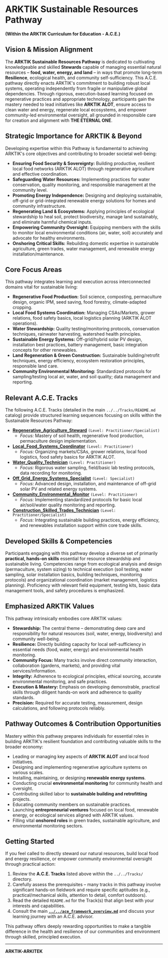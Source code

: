# ARKTIK Sustainable Resources Pathway

**(Within the ARKTIK Curriculum for Education - A.C.E.)**

## Vision & Mission Alignment

The **ARKTIK Sustainable Resources Pathway** is dedicated to cultivating knowledgeable and skilled **Stewards** capable of managing essential natural resources – **food, water, energy, and land** – in ways that promote long-term **Resilience**, ecological health, and community self-sufficiency. This A.C.E. pathway directly enacts ARKTIK's commitment to building robust local systems, operating independently from fragile or manipulative global dependencies. Through rigorous, execution-based learning focused on regenerative practices and appropriate technology, participants gain the mastery needed to lead initiatives like **ARKTIK ALOT**, ensure access to clean water and energy, regenerate local ecosystems, and empower community-led environmental oversight, all grounded in responsible care for creation and alignment with **THE ETERNAL ONE**.

## Strategic Importance for ARKTIK & Beyond

Developing expertise within this Pathway is fundamental to achieving ARKTIK's core objectives and contributing to broader societal well-being:

*   **Ensuring Food Security & Sovereignty:** Building productive, resilient local food networks (ARKTIK ALOT) through regenerative agriculture and effective coordination.
*   **Safeguarding Water Resources:** Implementing practices for water conservation, quality monitoring, and responsible management at the community level.
*   **Promoting Energy Independence:** Designing and deploying sustainable, off-grid or grid-integrated renewable energy solutions for homes and community infrastructure.
*   **Regenerating Land & Ecosystems:** Applying principles of ecological stewardship to heal soil, protect biodiversity, manage land sustainably, and eliminate harmful chemical inputs.
*   **Empowering Community Oversight:** Equipping members with the skills to monitor local environmental conditions (air, water, soil) accurately and advocate for healthy environments.
*   **Onshoring Critical Skills:** Rebuilding domestic expertise in sustainable agriculture, green trades, water management, and renewable energy installation/maintenance.

## Core Focus Areas

This pathway integrates learning and execution across interconnected domains vital for sustainable living:

*   **Regenerative Food Production:** Soil science, composting, permaculture design, organic IPM, seed saving, food forestry, climate-adapted cropping.
*   **Local Food Systems Coordination:** Managing CSAs/Markets, grower relations, food safety basics, local logistics planning (ARKTIK ALOT operations).
*   **Water Stewardship:** Quality testing/monitoring protocols, conservation techniques, rainwater harvesting, watershed health principles.
*   **Sustainable Energy Systems:** Off-grid/hybrid solar PV design, installation best practices, battery management, basic integration concepts for other renewables.
*   **Land Regeneration & Green Construction:** Sustainable building/retrofit techniques, energy efficiency, ecosystem restoration principles, responsible land care.
*   **Community Environmental Monitoring:** Standardized protocols for sampling/testing local air, water, and soil quality; data management and reporting.

## Relevant A.C.E. Tracks

The following A.C.E. Tracks (detailed in the main `../../Tracks/README.md` catalog) provide structured learning sequences focusing on skills within the Sustainable Resources Pathway:

*   **[Regenerative_Agriculture_Steward](../../Tracks/Regenerative_Agriculture_Steward/README.md)** `(Level: Practitioner/Specialist)`
    *   *Focus:* Mastery of soil health, regenerative food production, permaculture design implementation.
*   **[Local_Food_Systems_Coordinator](../../Tracks/Local_Food_Systems_Coordinator/README.md)** `(Level: Practitioner)`
    *   *Focus:* Organizing markets/CSAs, grower relations, local food logistics, food safety basics for ARKTIK ALOT.
*   **[Water_Quality_Technician](../../Tracks/Water_Quality_Technician/README.md)** `(Level: Practitioner)`
    *   *Focus:* Rigorous water sampling, field/basic lab testing protocols, data recording for monitoring.
*   **[Off_Grid_Energy_Systems_Specialist](../../Tracks/Off_Grid_Energy_Systems_Specialist/README.md)** `(Level: Specialist)`
    *   *Focus:* Advanced design, installation, and maintenance of off-grid solar PV and related energy systems.
*   **[Community_Environmental_Monitor](../../Tracks/Community_Environmental_Monitor/README.md)** `(Level: Practitioner)`
    *   *Focus:* Implementing standardized protocols for basic local air/soil/water quality monitoring and reporting.
*   **[Construction_Skilled_Trades_Technician](../../Tracks/Construction_Skilled_Trades_Technician/README.md)** `(Level: Practitioner/Specialist)`
    *   *Focus:* Integrating sustainable building practices, energy efficiency, and renewables installation support within core trade skills.

## Developed Skills & Competencies

Participants engaging with this pathway develop a diverse set of primarily **practical, hands-on skills** essential for resource stewardship and sustainable living. Competencies range from ecological analysis and design (permaculture, system sizing) to technical execution (soil testing, water sampling, solar installation basics, building techniques, monitoring protocols) and organizational coordination (market management, logistics planning). Proficiency with relevant field equipment, testing kits, basic data management tools, and safety procedures is emphasized.

## Emphasized ARKTIK Values

This pathway intrinsically embodies core ARKTIK values:
*   **Stewardship:** The central theme – demonstrating deep care and responsibility for natural resources (soil, water, energy, biodiversity) and community well-being.
*   **Resilience:** Directly building capacity for local self-sufficiency in essential needs (food, water, energy) and environmental health monitoring.
*   **Community Focus:** Many tracks involve direct community interaction, collaboration (gardens, markets), and providing vital services/information.
*   **Integrity:** Adherence to ecological principles, ethical sourcing, accurate environmental monitoring, and safe practices.
*   **Execution & Mastery:** Emphasis on developing demonstrable, practical skills through diligent hands-on work and adherence to quality standards.
*   **Precision:** Required for accurate testing, measurement, design calculations, and following protocols reliably.

## Pathway Outcomes & Contribution Opportunities

Mastery within this pathway prepares individuals for essential roles in building ARKTIK's resilient foundation and contributing valuable skills to the broader economy:
*   Leading or managing key aspects of **ARKTIK ALOT** and local food initiatives.
*   Designing and implementing regenerative agriculture systems on various scales.
*   Installing, maintaining, or designing **renewable energy systems**.
*   Conducting crucial **environmental monitoring** for community health and oversight.
*   Contributing skilled labor to **sustainable building and retrofitting** projects.
*   Educating community members on sustainable practices.
*   Launching **entrepreneurial ventures** focused on local food, renewable energy, or ecological services aligned with ARKTIK values.
*   Filling vital **onshored roles** in green trades, sustainable agriculture, and environmental monitoring sectors.

## Getting Started

If you feel called to directly steward our natural resources, build local food and energy resilience, or empower community environmental oversight through practical action:
1.  Review the **A.C.E. Tracks** listed above within the `../../Tracks/` directory.
2.  Carefully assess the prerequisites – many tracks in this pathway involve significant hands-on fieldwork and require specific aptitudes (e.g., practical/mechanical skills, attention to detail, comfort outdoors).
3.  Read the detailed `README.md` for the Track(s) that align best with your interests and capabilities.
4.  Consult the main **[`../../ace_framework_overview.md`](../../ace_framework_overview.md)** and discuss your learning journey with an A.C.E. advisor.

This pathway offers deeply rewarding opportunities to make a tangible difference in the health and resilience of our communities and environment through skilled, principled execution.

---
**ARKTIK-ARKITEK**
